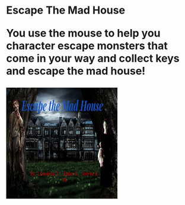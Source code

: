 <h1> Escape The Mad House</>
  
<p> You use the mouse to help you character escape monsters that come in your way and collect keys and escape the mad house! </p>

<img src="escape mad house bk.jpg" width="300" height="300">
